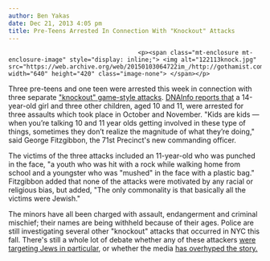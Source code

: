 ```yaml
---
author: Ben Yakas
date: Dec 21, 2013 4:05 pm
title: Pre-Teens Arrested In Connection With "Knockout" Attacks
---
```


	
										<p><span class="mt-enclosure mt-enclosure-image" style="display: inline;"> <img alt="122113knock.jpg" src="https://web.archive.org/web/20150103064722im_/http://gothamist.com/attachments/byakas/122113knock.jpg" width="640" height="420" class="image-none"> </span></p>

<p>Three pre-teens and one teen were arrested this week in connection with three separate <a href="https://web.archive.org/web/20150103064722/http://gothamist.com/tags/knockout">&quot;knockout&quot; game-style attacks</a>. <a href="https://web.archive.org/web/20150103064722/http://www.dnainfo.com/new-york/20131219/crown-heights/four-young-students-arrested-alleged-knockout-attacks-police-say?utm_content=tomostrowski%40gmail.com&amp;utm_source=VerticalResponse&amp;utm_medium=Email&amp;utm_term=Four%20Young%20Students%20Arrested%20in%20Alleged%20%27Knockout%27%20Attacks%2C%20Police%20Say&amp;utm_campaign=Four%20Young%20Students%20Arrested%20in%20Alleged%20%27Knockout%27%20Attacks%2C%20Police%20Saycontent">DNAInfo reports that</a> a 14-year-old girl and three other children, aged 10 and 11, were arrested for three assaults which took place in October and November. &quot;Kids are kids &#x2014; when you&#x2019;re talking 10 and 11 year olds getting involved in these type of things, sometimes they don&#x2019;t realize the magnitude of what they&#x2019;re doing,&quot; said George Fitzgibbon, the 71st Precinct&apos;s new commanding officer.</p>

<p>The victims of the three attacks included an 11-year-old who was punched in the face, &quot;a youth who was hit with a rock while walking home from school and a youngster who was &quot;mushed&quot; in the face with a plastic bag.&quot; Fitzgibbon added that none of the attacks were motivated by any racial or religious bias, but added, &quot;The only commonality is that basically all the victims were Jewish.&quot;</p>

<p>The minors have all been charged with assault, endangerment and criminal mischief; their names are being withheld because of their ages. Police are still investigating several other &quot;knockout&quot; attacks that occurred in NYC this fall. There&apos;s still a whole lot of debate whether any of these attackers <a href="https://web.archive.org/web/20150103064722/http://www.ibtimes.com/inside-brooklyns-knockout-game-scourge-racial-war-or-just-senseless-game-1511256">were targeting Jews in particular</a>, or whether the media <a href="https://web.archive.org/web/20150103064722/http://gothamist.com/2013/12/18/video_jon_stewart_thinks_media_may.php">has overhyped the story.</a></p>					
										
									
				